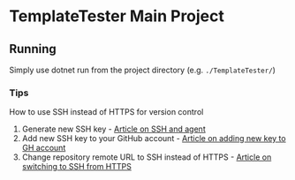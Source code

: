 # TemplateTester Main Project

## Running

Simply use dotnet run from the project directory (e.g. `./TemplateTester/`)

### Tips

How to use SSH instead of HTTPS for version control

1. Generate new SSH key - [Article on SSH and agent](https://help.github.com/articles/generating-a-new-ssh-key-and-adding-it-to-the-ssh-agent/)
1. Add new SSH key to your GitHub account - [Article on adding new key to GH account](https://help.github.com/articles/adding-a-new-ssh-key-to-your-github-account/)
1. Change repository remote URL to SSH instead of HTTPS - [Article on switching to SSH from HTTPS](https://help.github.com/articles/changing-a-remote-s-url/)
